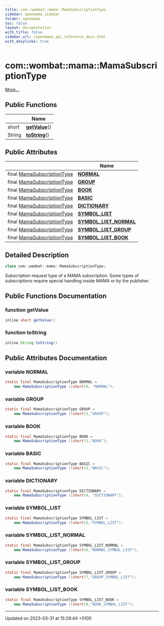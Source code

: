 ```yaml
---
title: com::wombat::mama::MamaSubscriptionType
sidebar: openmama_sidebar
folder: openmama
toc: false
layout: documentation
with_title: false
sidebar_url: /openmama_api_reference_docs.html
with_doxylinks: true
---
```


# com::wombat::mama::MamaSubscriptionType



 [More...](#detailed-description)

## Public Functions

|                | Name           |
| -------------- | -------------- |
| short | **[getValue](classcom_1_1wombat_1_1mama_1_1MamaSubscriptionType.html#function-getvalue)**() |
| String | **[toString](classcom_1_1wombat_1_1mama_1_1MamaSubscriptionType.html#function-tostring)**() |

## Public Attributes

|                | Name           |
| -------------- | -------------- |
| final [MamaSubscriptionType](classcom_1_1wombat_1_1mama_1_1MamaSubscriptionType.html) | **[NORMAL](classcom_1_1wombat_1_1mama_1_1MamaSubscriptionType.html#variable-normal)**  |
| final [MamaSubscriptionType](classcom_1_1wombat_1_1mama_1_1MamaSubscriptionType.html) | **[GROUP](classcom_1_1wombat_1_1mama_1_1MamaSubscriptionType.html#variable-group)**  |
| final [MamaSubscriptionType](classcom_1_1wombat_1_1mama_1_1MamaSubscriptionType.html) | **[BOOK](classcom_1_1wombat_1_1mama_1_1MamaSubscriptionType.html#variable-book)**  |
| final [MamaSubscriptionType](classcom_1_1wombat_1_1mama_1_1MamaSubscriptionType.html) | **[BASIC](classcom_1_1wombat_1_1mama_1_1MamaSubscriptionType.html#variable-basic)**  |
| final [MamaSubscriptionType](classcom_1_1wombat_1_1mama_1_1MamaSubscriptionType.html) | **[DICTIONARY](classcom_1_1wombat_1_1mama_1_1MamaSubscriptionType.html#variable-dictionary)**  |
| final [MamaSubscriptionType](classcom_1_1wombat_1_1mama_1_1MamaSubscriptionType.html) | **[SYMBOL_LIST](classcom_1_1wombat_1_1mama_1_1MamaSubscriptionType.html#variable-symbol-list)**  |
| final [MamaSubscriptionType](classcom_1_1wombat_1_1mama_1_1MamaSubscriptionType.html) | **[SYMBOL_LIST_NORMAL](classcom_1_1wombat_1_1mama_1_1MamaSubscriptionType.html#variable-symbol-list-normal)**  |
| final [MamaSubscriptionType](classcom_1_1wombat_1_1mama_1_1MamaSubscriptionType.html) | **[SYMBOL_LIST_GROUP](classcom_1_1wombat_1_1mama_1_1MamaSubscriptionType.html#variable-symbol-list-group)**  |
| final [MamaSubscriptionType](classcom_1_1wombat_1_1mama_1_1MamaSubscriptionType.html) | **[SYMBOL_LIST_BOOK](classcom_1_1wombat_1_1mama_1_1MamaSubscriptionType.html#variable-symbol-list-book)**  |

## Detailed Description

```java
class com::wombat::mama::MamaSubscriptionType;
```


Subscription request type of a MAMA subscription. Some types of subscriptions require special handling inside MAMA or by the publisher. 

## Public Functions Documentation

### function getValue

```java
inline short getValue()
```


### function toString

```java
inline String toString()
```


## Public Attributes Documentation

### variable NORMAL

```java
static final MamaSubscriptionType NORMAL =
    new MamaSubscriptionType ((short)0, "NORMAL");
```


### variable GROUP

```java
static final MamaSubscriptionType GROUP = 
    new MamaSubscriptionType ((short)1,"GROUP");
```


### variable BOOK

```java
static final MamaSubscriptionType BOOK = 
    new MamaSubscriptionType ((short)2,"BOOK");
```


### variable BASIC

```java
static final MamaSubscriptionType BASIC = 
    new MamaSubscriptionType ((short)3,"BASIC");
```


### variable DICTIONARY

```java
static final MamaSubscriptionType DICTIONARY =
    new MamaSubscriptionType ((short)4, "DICTIONARY");
```


### variable SYMBOL_LIST

```java
static final MamaSubscriptionType SYMBOL_LIST = 
    new MamaSubscriptionType ((short)5,"SYMBOL_LIST");
```


### variable SYMBOL_LIST_NORMAL

```java
static final MamaSubscriptionType SYMBOL_LIST_NORMAL = 
    new MamaSubscriptionType ((short)6,"NORMAL_SYMBOL_LIST");
```


### variable SYMBOL_LIST_GROUP

```java
static final MamaSubscriptionType SYMBOL_LIST_GROUP =
    new MamaSubscriptionType ((short)7,"GROUP_SYMBOL_LIST");
```


### variable SYMBOL_LIST_BOOK

```java
static final MamaSubscriptionType SYMBOL_LIST_BOOK =
    new MamaSubscriptionType ((short)8,"BOOK_SYMBOL_LIST");
```


-------------------------------

Updated on 2023-03-31 at 15:29:44 +0100